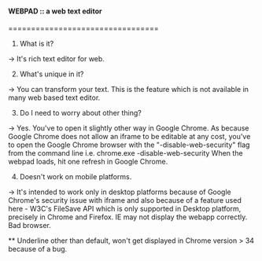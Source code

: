 #### WEBPAD :: a web text editor
=================================

1. What is it?

 -> It's rich text editor for web. 

2. What's unique in it?
 
 -> You can transform your text. This is the feature which is not available in many web based text editor.

3. Do I need to worry about other thing?
 
 -> Yes. You've to open it slightly other way in Google Chrome. As because Google Chrome does not allow an iframe
    to be editable at any cost, you've to open the Google Chrome browser with the "-disable-web-security" flag from
    the command line i.e. chrome.exe -disable-web-security
    When the webpad loads, hit one refresh in Google Chrome.

4. Doesn't work on mobile platforms.
 
 -> It's intended to work only in desktop platforms because of Google Chrome's security issue with iframe and also
    because of a feature used here - W3C's FileSave API which is only supported in Desktop platform, precisely in
    Chrome and Firefox. IE may not display the webapp correctly. Bad browser.

** Underline other than default, won't get displayed in Chrome version > 34 because of a bug. 

